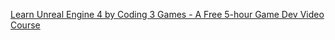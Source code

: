 [Learn Unreal Engine 4 by Coding 3 Games - A Free 5-hour Game Dev Video Course](https://www.freecodecamp.org/news/learn-unreal-engine-by-creating-three-games/)
